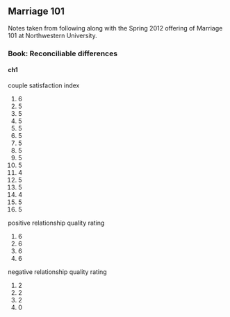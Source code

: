 ## Marriage 101

Notes taken from following along with the Spring 2012 offering of Marriage 101
at Northwestern University.

### Book: Reconciliable differences

#### ch1

couple satisfaction index

1. 6
2. 5
3. 5
4. 5
5. 5
6. 5
7. 5
8. 5
9. 5
10. 5
11. 4
12. 5
13. 5
14. 4
15. 5
16. 5

positive relationship quality rating

1. 6
2. 6
3. 6
4. 6

negative relationship quality rating

1. 2
2. 2
3. 2
4. 0


